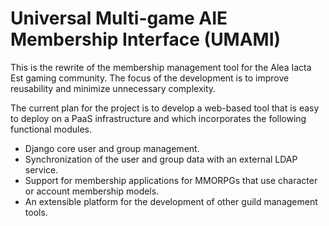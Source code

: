 # Universal Multi-game AIE Membership Interface (UMAMI)

This is the rewrite of the membership management tool for the Alea Iacta Est gaming community.  The focus of the development is to improve reusability and minimize unnecessary complexity.

The current plan for the project is to develop a web-based tool that is easy to deploy on a PaaS infrastructure and which incorporates the following functional modules.

- Django core user and group management.
- Synchronization of the user and group data with an external LDAP service.
- Support for membership applications for MMORPGs that use character or account membership models.
- An extensible platform for the development of other guild management tools.
 

